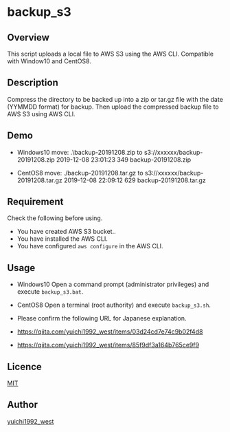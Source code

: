 backup_s3
====

## Overview
This script uploads a local file to AWS S3 using the AWS CLI. Compatible with Window10 and CentOS8.

## Description
Compress the directory to be backed up into a zip or tar.gz file with the date (YYMMDD format) for backup. Then upload the compressed backup file to AWS S3 using AWS CLI.

## Demo
* Windows10
move: .\backup-20191208.zip to s3://xxxxxx/backup-20191208.zip
2019-12-08 23:01:23        349 backup-20191208.zip

* CentOS8
move: ./backup-20191208.tar.gz to s3://xxxxxx/backup-20191208.tar.gz
2019-12-08 22:09:12        629 backup-20191208.tar.gz

## Requirement
Check the following before using.
* You have created AWS S3 bucket..
* You have installed the AWS CLI.
* You have configured `aws configure` in the AWS CLI.

## Usage
* Windows10
Open a command prompt (administrator privileges) and execute `backup_s3.bat`.

* CentOS8
Open a terminal (root authority) and execute `backup_s3.sh`.

* Please confirm the following URL for Japanese explanation.
* https://qiita.com/yuichi1992_west/items/03d24cd7e74c9b02f4d8
* https://qiita.com/yuichi1992_west/items/85f9df3a164b765ce9f9

## Licence

[MIT](https://github.com/tcnksm/tool/blob/master/LICENCE)

## Author

[yuichi1992_west](https://qiita.com/yuichi1992_west)
